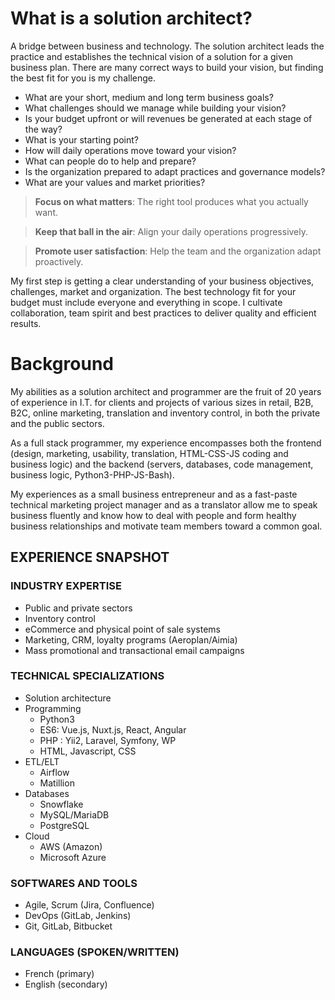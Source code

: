 # What is a solution architect?

A bridge between business and technology. The solution architect leads the practice and establishes the technical vision of a solution for a given business plan. There are many correct ways to build your vision, but finding the best fit for you is my challenge.

- What are your short, medium and long term business goals?
- What challenges should we manage while building your vision?
- Is your budget upfront or will revenues be generated at each stage of the way?
- What is your starting point?
- How will daily operations move toward your vision?
- What can people do to help and prepare?
- Is the organization prepared to adapt practices and governance models? 
- What are your values and market priorities?

> **Focus on what matters**: The right tool produces what you actually want.

> **Keep that ball in the air**: Align your daily operations progressively.

> **Promote user satisfaction**: Help the team and the organization adapt proactively.

My first step is getting a clear understanding of your business objectives, challenges, market and organization. The best technology fit for your budget must include everyone and everything in scope. I cultivate collaboration, team spirit and best practices to deliver quality and efficient results.

# Background

My abilities as a solution architect and programmer are the fruit of 20 years of experience in I.T. for clients and projects of various sizes in retail, B2B, B2C, online marketing, translation and inventory control, in both the private and the public sectors. 

As a full stack programmer, my experience encompasses both the frontend (design, marketing, usability, translation, HTML-CSS-JS coding and business logic) and the backend (servers, databases, code management, business logic, Python3-PHP-JS-Bash).

My experiences as a small business entrepreneur and as a fast-paste technical marketing project manager and as a translator allow me to speak business fluently and know how to deal with people and form healthy business relationships and motivate team members toward a common goal.

## EXPERIENCE SNAPSHOT

### INDUSTRY EXPERTISE
- Public and private sectors
- Inventory control
- eCommerce and physical point
of sale systems
- Marketing, CRM, loyalty
programs (Aeroplan/Aimia)
- Mass promotional and
transactional email campaigns

### TECHNICAL SPECIALIZATIONS
- Solution architecture
- Programming
  - Python3
  - ES6: Vue.js, Nuxt.js, React, Angular
  - PHP : Yii2, Laravel, Symfony, WP
  - HTML, Javascript, CSS
- ETL/ELT
  - Airflow
  - Matillion
- Databases
  - Snowflake
  - MySQL/MariaDB
  - PostgreSQL
- Cloud
  - AWS (Amazon)
  - Microsoft Azure

### SOFTWARES AND TOOLS
- Agile, Scrum (Jira, Confluence)
- DevOps (GitLab, Jenkins)
- Git, GitLab, Bitbucket

### LANGUAGES (SPOKEN/WRITTEN)
- French (primary)
- English (secondary)

